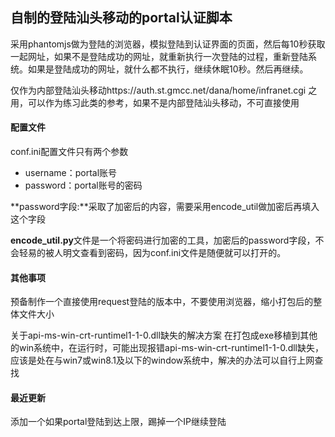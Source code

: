 ## 自制的登陆汕头移动的portal认证脚本

采用phantomjs做为登陆的浏览器，模拟登陆到认证界面的页面，然后每10秒获取一起网址，如果不是登陆成功的网址，就重新执行一次登陆的过程，重新登陆系统。如果是登陆成功的网址，就什么都不执行，继续休眠10秒。然后再继续。

仅作为内部登陆汕头移动https://auth.st.gmcc.net/dana/home/infranet.cgi 之用，可以作为练习此类的参考，如果不是内部登陆汕头移动，不可直接使用

#### 配置文件
conf.ini配置文件只有两个参数
* username：portal账号
* password：portal账号的密码

**password字段:**采取了加密后的内容，需要采用encode_util做加密后再填入这个字段

**encode_util.py**文件是一个将密码进行加密的工具，加密后的password字段，不会轻易的被人明文查看到密码，因为conf.ini文件是随便就可以打开的。


#### 其他事项
预备制作一个直接使用request登陆的版本中，不要使用浏览器，缩小打包后的整体文件大小

关于api-ms-win-crt-runtimel1-1-0.dll缺失的解决方案
在打包成exe移植到其他的win系统中，在运行时，可能出现报错api-ms-win-crt-runtimel1-1-0.dll缺失，应该是处在与win7或win8.1及以下的window系统中，解决的办法可以自行上网查找

#### 最近更新
添加一个如果portal登陆到达上限，踢掉一个IP继续登陆